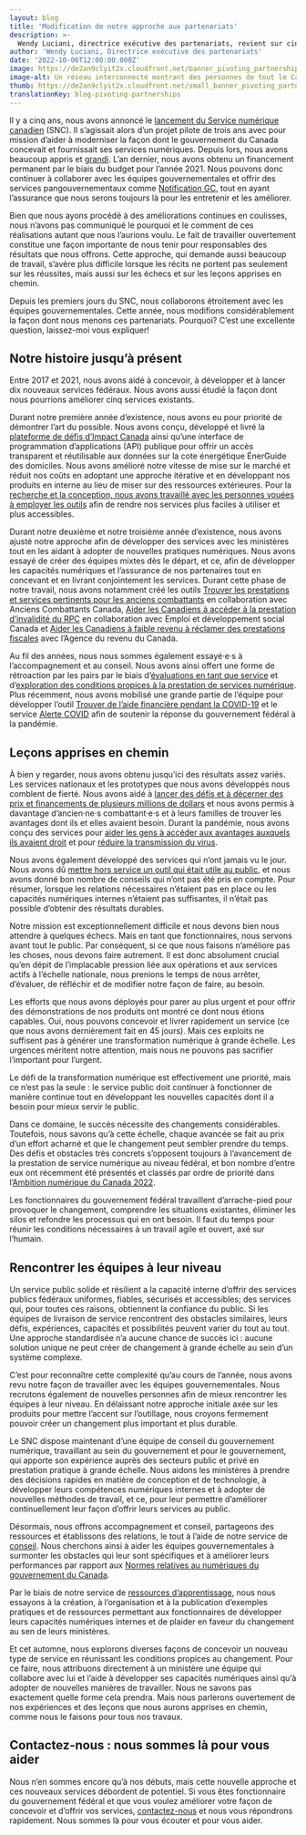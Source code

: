 ```yaml
---
layout: blog
title: 'Modification de notre approche aux partenariats'
description: >-
  Wendy Luciani, directrice exécutive des partenariats, revient sur cinq années passées à collaborer avec des équipes gouvernementales afin d’améliorer la prestation de services numérique pour le public. Elle se penche également sur l’avenir de l’équipe des partenariats au Service numérique canadien.
author: 'Wendy Luciani, Directrice exécutive des partenariats'
date: '2022-10-06T12:00:00.000Z'
image: https://de2an9clyit2x.cloudfront.net/banner_pivoting_partnerships_d296e0dc14.jpg
image-alt: Un réseau interconnecté montrant des personnes de tout le Canada qui collaborent pour offrir des services numériques et qui mettent les gens au cœur de leur travail..
thumb: https://de2an9clyit2x.cloudfront.net/small_banner_pivoting_partnerships_d296e0dc14.jpg
translationKey: blog-pivoting-partnerships
---
```

Il y a cinq ans, nous avons annoncé le [lancement du Service numérique canadien](https://numerique.canada.ca/2017/07/18/lancement-du-service-numerique-canadien/)  (SNC). Il s’agissait alors d’un projet pilote de trois ans avec pour mission d’aider à moderniser la façon dont le gouvernement du Canada concevait et fournissait ses services numériques. Depuis lors, nous avons beaucoup appris et [grandi](https://numerique.canada.ca/rencontrez-lequipe/). L’an dernier, nous avons obtenu un financement permanent par le biais du budget pour l’année 2021. Nous pouvons donc continuer à collaborer avec les équipes gouvernementales et offrir des services pangouvernementaux comme [Notification GC](https://notification.canada.ca/accueil), tout en ayant l’assurance que nous serons toujours là pour les entretenir et les améliorer.

Bien que nous ayons procédé à des améliorations continues en coulisses, nous n’avons pas communiqué le pourquoi et le comment de ces réalisations autant que nous l’aurions voulu. Le fait de travailler ouvertement constitue une façon importante de nous tenir pour responsables des résultats que nous offrons. Cette approche, qui demande aussi beaucoup de travail, s’avère plus difficile lorsque les récits ne portent pas seulement sur les réussites, mais aussi sur les échecs et sur les leçons apprises en chemin.  

Depuis les premiers jours du SNC, nous collaborons étroitement avec les équipes gouvernementales. Cette année, nous modifions considérablement la façon dont nous menons ces partenariats. Pourquoi? C’est une excellente question, laissez-moi vous expliquer! 

## Notre histoire jusqu’à présent

Entre 2017 et 2021, nous avons aidé à concevoir, à développer et à lancer dix nouveaux services fédéraux. Nous avons aussi étudié la façon dont nous pourrions améliorer cinq services existants. 

Durant notre première année d’existence, nous avons eu pour priorité de démontrer l’art du possible. Nous avons conçu, développé et livré la [plateforme de défis d’Impact Canada](https://impact.canada.ca/fr/defis) ainsi qu’une interface de programmation d’applications (API) publique pour offrir un accès transparent et réutilisable aux données sur la cote énergétique ÉnerGuide des domiciles. Nous avons amélioré notre vitesse de mise sur le marché et réduit nos coûts en adoptant une approche itérative et en développant nos produits en interne au lieu de miser sur des ressources extérieures. Pour la [recherche et la conception, nous avons travaillé avec les personnes vouées à employer les outils](https://numerique.canada.ca/2018/02/15/a-la-recherche-utilisateur-avec-rncan/) afin de rendre nos services plus faciles à utiliser et plus accessibles.

Durant notre deuxième et notre troisième année d’existence, nous avons ajusté notre approche afin de développer des services avec les ministères tout en les aidant à adopter de nouvelles pratiques numériques. Nous avons essayé de créer des équipes mixtes dès le départ, et ce, afin de développer les capacités numériques et l’assurance de nos partenaires tout en concevant et en livrant conjointement les services. Durant cette phase de notre travail, nous avons notamment créé les outils [Trouver les prestations et services pertinents pour les anciens combattants](https://cds-snc.github.io/vac-find-benefits-and-services-documentation/accueil/) en collaboration avec Anciens Combattants Canada, [Aider les Canadiens à accéder à la prestation d’invalidité du RPC](https://cds-snc.github.io/cpp-disability-documentation/accueil/) en collaboration avec Emploi et développement social Canada et [Aider les Canadiens à faible revenu à réclamer des prestations fiscales](https://cds-snc.github.io/claim-tax-benefits-documentation/%C3%A0-propos-du-service-r%C3%A9clamation-d-avantages-fiscaux/) avec l’Agence du revenu du Canada. 

Au fil des années, nous nous sommes également essayé·e·s à l’accompagnement et au conseil. Nous avons ainsi offert une forme de rétroaction par les pairs par le biais d’[évaluations en tant que service](https://numerique.canada.ca/2019/08/06/b%C3%A2tir-une-communaut%C3%A9-de-pratique-en-offrant-des-%C3%A9valuations-comme-service/) et d’[exploration des conditions propices à la prestation de services numérique](https://numerique.canada.ca/2021/04/07/explorer-les-conditions-de-la-prestation-de-services-num%C3%A9riques/). Plus récemment, nous avons mobilisé une grande partie de l’équipe pour développer l’outil [Trouver de l’aide financière pendant la COVID-19](https://cds-snc.github.io/c19-benefits-prestations-docs/accueil/) et le service [Alerte COVID](https://articles.alpha.canada.ca/covid-alert-alerte-covid/fr/) afin de soutenir la réponse du gouvernement fédéral à la pandémie.

## Leçons apprises en chemin 

À bien y regarder, nous avons obtenu jusqu’ici des résultats assez variés. Les services nationaux et les prototypes que nous avons développés nous comblent de fierté. Nous avons aidé à [lancer des défis et à décerner des prix et financements de plusieurs millions de dollars](https://impact.canada.ca/fr/a-propos) et nous avons permis à davantage d’ancien·ne·s combattant·e·s et à leurs familles de trouver les avantages dont ils et elles avaient besoin. Durant la pandémie, nous avons conçu des services pour [aider les gens à accéder aux avantages auxquels ils avaient droit](https://cds-snc.github.io/c19-benefits-prestations-docs/accueil/) et pour [réduire la transmission du virus](https://articles.alpha.canada.ca/covid-alert-alerte-covid/fr/). 

Nous avons également développé des services qui n’ont jamais vu le jour. Nous avons dû [mettre hors service un outil qui était utile au public](https://numerique.canada.ca/2018/04/13/reporter-un-rendez-vous-dexamen/), et nous avons donné bon nombre de conseils qui n’ont pas été pris en compte. Pour résumer, lorsque les relations nécessaires n’étaient pas en place ou les capacités numériques internes n’étaient pas suffisantes, il n’était pas possible d’obtenir des résultats durables. 

Notre mission est exceptionnellement difficile et nous devons bien nous attendre à quelques échecs. Mais en tant que fonctionnaires, nous servons avant tout le public. Par conséquent, si ce que nous faisons n’améliore pas les choses, nous devons faire autrement. Il est donc absolument crucial qu’en dépit de l’implacable pression liée aux opérations et aux services actifs à l’échelle nationale, nous prenions le temps de nous arrêter, d’évaluer, de réfléchir et de modifier notre façon de faire, au besoin. 

Les efforts que nous avons déployés pour parer au plus urgent et pour offrir des démonstrations de nos produits ont montré ce dont nous étions capables. Oui, nous pouvons concevoir et livrer rapidement un service (ce que nous avons dernièrement fait en 45 jours). Mais ces exploits ne suffisent pas à générer une transformation numérique à grande échelle. Les urgences méritent notre attention, mais nous ne pouvons pas sacrifier l’important pour l’urgent. 

Le défi de la transformation numérique est effectivement une priorité, mais ce n’est pas la seule : le service public doit continuer à fonctionner de manière continue tout en développant les nouvelles capacités dont il a besoin pour mieux servir le public.  

Dans ce domaine, le succès nécessite des changements considérables. Toutefois, nous savons qu’à cette échelle, chaque avancée se fait au prix d’un effort acharné et que le changement peut sembler prendre du temps. Des défis et obstacles très concrets s’opposent toujours à l’avancement de la prestation de service numérique au niveau fédéral, et bon nombre d’entre eux ont récemment été présentés et classés par ordre de priorité dans l’[Ambition numérique du Canada 2022](https://www.canada.ca/fr/gouvernement/systeme/gouvernement-numerique/plans-strategiques-operations-numeriques-gouvernement-canada/ambition-numerique-canada.html).  

Les fonctionnaires du gouvernement fédéral travaillent d’arrache-pied pour provoquer le changement, comprendre les situations existantes, éliminer les silos et refondre les processus qui en ont besoin. Il faut du temps pour réunir les conditions nécessaires à un travail agile et ouvert, axé sur l’humain. 

## Rencontrer les équipes à leur niveau 

Un service public solide et résilient a la capacité interne d’offrir des services publics fédéraux uniformes, fiables, sécurisés et accessibles; des services qui, pour toutes ces raisons, obtiennent la confiance du public. Si les équipes de livraison de service rencontrent des obstacles similaires, leurs défis, expériences, capacités et possibilités peuvent varier du tout au tout. Une approche standardisée n’a aucune chance de succès ici : aucune solution unique ne peut créer de changement à grande échelle au sein d’un système complexe. 
 
C’est pour reconnaître cette complexité qu’au cours de l’année, nous avons revu notre façon de travailler avec les équipes gouvernementales. Nous recrutons également de nouvelles personnes afin de mieux rencontrer les équipes à leur niveau. En délaissant notre approche initiale axée sur les produits pour mettre l’accent sur l’outillage, nous croyons fermement pouvoir créer un changement plus important et plus durable. 
 
Le SNC dispose maintenant d’une équipe de conseil du gouvernement numérique, travaillant au sein du gouvernement et pour le gouvernement, qui apporte son expérience auprès des secteurs public et privé en prestation pratique à grande échelle. Nous aidons les ministères à prendre des décisions rapides en matière de conception et de technologie, à développer leurs compétences numériques internes et à adopter de nouvelles méthodes de travail, et ce, pour leur permettre d’améliorer continuellement leur façon d’offrir leurs services au public.
 
Désormais, nous offrons accompagnement et conseil, partageons des ressources et établissons des relations, le tout à l’aide de notre service de [conseil](https://numerique.canada.ca/encadrement-et-conseil/). Nous cherchons ainsi à aider les équipes gouvernementales à surmonter les obstacles qui leur sont spécifiques et à améliorer leurs performances par rapport aux [Normes relatives
au numériques du gouvernement du Canada](https://www.canada.ca/fr/gouvernement/systeme/gouvernement-numerique/normes-numeriques-gouvernement-canada.html). 

Par le biais de notre service de [ressources d’apprentissage](https://fr.learning-resources.cdssandbox.xyz/fr/), nous nous essayons à la création, à l’organisation et à la publication d’exemples pratiques et de ressources permettant aux fonctionnaires de développer leurs capacités numériques internes et de plaider en faveur du changement au sen de leurs ministères. 

Et cet automne, nous explorons diverses façons de concevoir un nouveau type de service en réunissant les conditions propices au changement. Pour ce faire, nous attribuons directement à un ministère une équipe qui collabore avec lui et l’aide à développer ses capacités numériques ainsi qu’à adopter de nouvelles manières de travailler. Nous ne savons pas exactement quelle forme cela prendra. Mais nous parlerons ouvertement de nos expériences et des leçons que nous aurons apprises en chemin, comme nous le faisons pour tous nos travaux.
 
## Contactez-nous : nous sommes là pour vous aider

Nous n’en sommes encore qu’à nos débuts, mais cette nouvelle approche et ces nouveaux services débordent de potentiel. Si vous êtes fonctionnaire du gouvernement fédéral et que vous voulez améliorer votre façon de concevoir et d’offrir vos services, [contactez-nous](https://forms-formulaires.alpha.canada.ca/fr/id/3) et nous vous répondrons rapidement. Nous sommes là pour vous écouter et pour vous aider. 
